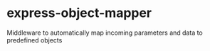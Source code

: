 # express-object-mapper
Middleware to automatically map incoming parameters and data to predefined objects
